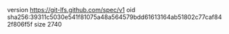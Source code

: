 version https://git-lfs.github.com/spec/v1
oid sha256:39311c5030e541f81075a48a564579bdd61613164ab51802c77caf842f806f5f
size 2740
